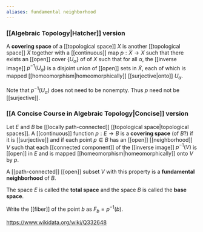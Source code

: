 ```yaml
---
aliases: fundamental neighborhood
---
```

### [[Algebraic Topology|Hatcher]] version
A **covering space** of a [[topological space]] $X$ is another [[topological space]] $\tilde X$ together with a [[continuous]] map $p:\tilde X\to X$ such that there exists an [[open]] cover $\{U_\alpha\}$ of of $X$ such that for all $\alpha$, the [[inverse image]] $p^{-1}(U_\alpha)$ is a disjoint union of [[open]] sets in $\tilde X$, each of which is mapped [[homeomorphism|homeomorphically]] [[surjective|onto]] $U_\alpha$. 

Note that $p^{-1}(U_\alpha)$ does not need to be nonempty. Thus $p$ need not be [[surjective]].

### [[A Concise Course in Algebraic Topology|Concise]] version
Let $E$ and $B$ be [[locally path-connected]] [[topological space|topological spaces]]. A [[continuous]] function $p:E\to B$ is a **covering space** (of $B$?) if it is [[surjective]] and if each point $p\in B$ has an [[open]] [[neighborhood]] $V$ such that each [[connected component]] of the [[inverse image]] $p^{-1}(V)$ is [[open]] in $E$ and is mapped [[homeomorphism|homeomorphically]] onto $V$ by $p$.

A [[path-connected]] [[open]] subset $V$ with this property is a **fundamental neighborhood** of $B$. 

The space $E$ is called the **total space** and the space $B$ is called the **base space**. 

Write the [[fiber]] of the point $b$ as $F_b = p^{-1}(b)$.

https://www.wikidata.org/wiki/Q332648